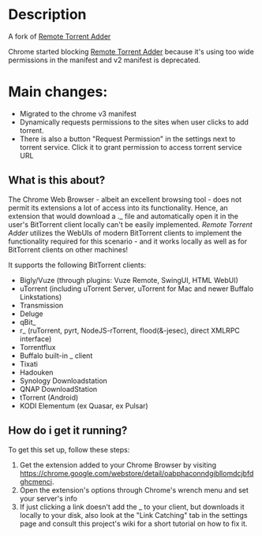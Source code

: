 # Description
A fork of [Remote Torrent Adder](https://github.com/bogenpirat/remote-torrent-adder)

Chrome started blocking [Remote Torrent Adder](https://github.com/bogenpirat/remote-torrent-adder) because it's using too wide permissions in the manifest and v2 manifest is deprecated.

# Main changes:
* Migrated to the chrome v3 manifest
* Dynamically requests permissions to the sites when user clicks to add torrent.
* There is also a button "Request Permission" in the settings next to torrent service. Click it to grant permission to access torrent service URL

## What is this about?
The Chrome Web Browser - albeit an excellent browsing tool - does not permit its extensions a lot of access into its functionality. Hence, an extension that would download a ._ file and automatically open it in the user's BitTorrent client locally can't be easily implemented. *Remote Torrent Adder* utilizes the WebUIs of modern BitTorrent clients to implement the functionality required for this scenario - and it works locally as well as for BitTorrent clients on other machines!

It supports the following BitTorrent clients:
  * Bigly/Vuze (through plugins: Vuze Remote, SwingUI, HTML WebUI)
  * uTorrent (including uTorrent Server, uTorrent for Mac and newer Buffalo Linkstations)
  * Transmission
  * Deluge
  * qBit_
  * r_ (ruTorrent, pyrt, NodeJS-rTorrent, flood(&-jesec), direct XMLRPC interface)
  * Torrentflux
  * Buffalo built-in _ client
  * Tixati
  * Hadouken
  * Synology Downloadstation
  * QNAP DownloadStation
  * tTorrent (Android)
  * KODI Elementum (ex Quasar, ex Pulsar) 


## How do i get it running?
To get this set up, follow these steps:

1. Get the extension added to your Chrome Browser by visiting https://chrome.google.com/webstore/detail/oabphaconndgibllomdcjbfdghcmenci.
2. Open the extension's options through Chrome's wrench menu and set your server's info
3. If just clicking a link doesn't add the _ to your client, but downloads it locally to your disk, also look at the "Link Catching" tab in the settings page and consult this project's wiki for a short tutorial on how to fix it.
